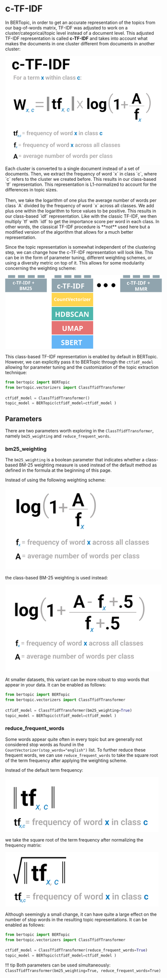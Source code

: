 # c-TF-IDF

In BERTopic, in order to get an accurate representation of the topics from our bag-of-words matrix, TF-IDF was adjusted to work on a cluster/categorical/topic level instead of a document level. This adjusted TF-IDF representation is called **c-TF-IDF** and takes into account what makes the documents in one cluster different from documents in another cluster:
  
<img class="w-6/12" src="../../algorithm/c-TF-IDF.svg">

<br>
Each cluster is converted to a single document instead of a set of documents. Then, we extract the frequency of word `x` in class `c`, where `c` refers to the cluster we created before. This results in our class-based `tf` representation. This representation is L1-normalized to account for the differences in topic sizes. 
  <br><br>
Then, we take the logarithm of one plus the average number of words per class `A` divided by the frequency of word `x` across all classes. We add plus one within the logarithm to force values to be positive. This results in our class-based `idf` representation. Like with the classic TF-IDF, we then multiply `tf` with `idf` to get the importance score per word in each class. In other words, the classical TF-IDF procedure is **not** used here but a modified version of the algorithm that allows for a much better representation. 

Since the topic representation is somewhat independent of the clustering step, we can change how the c-TF-IDF representation will look like. This can be in the form of parameter tuning, different weighting schemes, or using a diversity metric on top of it. This allows for some modularity concerning the weighting scheme:

<p align=center>
<img src="ctfidf.svg">
<p>

This class-based TF-IDF representation is enabled by default in BERTopic. However, we can explicitly pass it to BERTopic through the `ctfidf_model` allowing for parameter tuning and the customization of the topic extraction technique:

```python
from bertopic import BERTopic
from bertopic.vectorizers import ClassTfidfTransformer

ctfidf_model = ClassTfidfTransformer()
topic_model = BERTopic(ctfidf_model=ctfidf_model )
```

## **Parameters**
There are two parameters worth exploring in the `ClassTfidfTransformer`, namely `bm25_weighting` and `reduce_frequent_words`.


### bm25_weighting

The `bm25_weighting` is a boolean parameter that indicates whether a class-based BM-25 weighting measure is used instead of the default method as defined in the formula at the beginning of this page. 

Instead of using the following weighting scheme:

<img class="w-6/12" src="idf.svg">


the class-based BM-25 weighting is used instead:

<img class="w-6/12" src="bm25.svg">

At smaller datasets, this variant can be more robust to stop words that appear in your data. It can be enabled as follows:

```python
from bertopic import BERTopic
from bertopic.vectorizers import ClassTfidfTransformer

ctfidf_model = ClassTfidfTransformer(bm25_weighting=True)
topic_model = BERTopic(ctfidf_model=ctfidf_model )
```


### reduce_frequent_words

Some words appear quite often in every topic but are generally not considered stop words as found in the `CountVectorizer(stop_words="english")` list. To further reduce these frequent words, we can use `reduce_frequent_words` to take the square root of the term frequency after applying the weighting scheme. 

Instead of the default term frequency:

<img class="w-8/12" src="tf.svg">

we take the square root of the term frequency after normalizing the frequency matrix:

<img class="w-8/12" src="tf_reduced.svg">

Although seemingly a small change, it can have quite a large effect on the number of stop words in the resulting topic representations. It can be enabled as follows:


```python
from bertopic import BERTopic
from bertopic.vectorizers import ClassTfidfTransformer

ctfidf_model = ClassTfidfTransformer(reduce_frequent_words=True)
topic_model = BERTopic(ctfidf_model=ctfidf_model )
```

!!! tip
	Both parameters can be used simultaneously: `ClassTfidfTransformer(bm25_weighting=True, reduce_frequent_words=True)`
